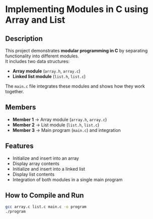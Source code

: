 # Implementing Modules in C using Array and List

## Description
This project demonstrates **modular programming in C** by separating functionality into different modules.  
It includes two data structures:  
- **Array module** (`array.h`, `array.c`)  
- **Linked list module** (`list.h`, `list.c`)  

The `main.c` file integrates these modules and shows how they work together.

## Members
- **Member 1** → Array module (`array.h`, `array.c`)  
- **Member 2** → List module (`list.h`, `list.c`)  
- **Member 3** → Main program (`main.c`) and integration  

## Features
- Initialize and insert into an array  
- Display array contents  
- Initialize and insert into a linked list  
- Display list contents  
- Integration of both modules in a single main program  

## How to Compile and Run
```bash
gcc array.c list.c main.c -o program
./program
